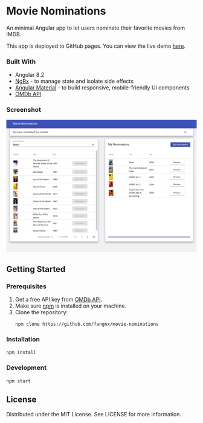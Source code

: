 # Movie Nominations

An minimal Angular app to let users nominate their favorite movies from IMDB.

This app is deployed to GitHub pages. You can view the live demo [here](https://fangnx.github.io/movie-nominations/).

### Built With

- Angular 8.2
- [NgRx](https://ngrx.io/) - to manage state and isolate side effects
- [Angular Material](https://material.angular.io/) - to build responsive, mobile-friendly UI components
- [OMDb API](http://www.omdbapi.com/)

### Screenshot

![](demo-image.jpg)

## Getting Started

### Prerequisites

1. Get a free API key from [OMDb API](http://www.omdbapi.com/).
2. Make sure [npm](https://www.npmjs.com/get-npm) is installed on your machine.
3. Clone the repository:
   ```
   npm clone https://github.com/fangnx/movie-nominations
   ```

### Installation

```
npm install
```

### Development

```
npm start
```

## License

Distributed under the MIT License. See LICENSE for more information.
